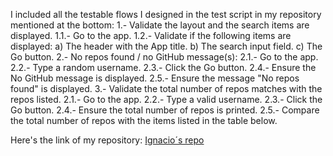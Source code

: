 I included all the testable flows I designed in the test script in my repository mentioned at the bottom:
1.- Validate the layout and the search items are displayed.
    1.1.- Go to the app.
    1.2.- Validate if the following items are displayed:
        a) The header with the App title.
        b) The search input field.
        c) The Go button.
2.- No repos found / no GitHub message(s):
    2.1.- Go to the app.
    2.2.- Type a random username.
    2.3.- Click the Go button.
    2.4.- Ensure the No GitHub message is displayed.
    2.5.- Ensure the message "No repos found" is displayed.
3.- Validate the total number of repos matches with the repos listed.
    2.1.- Go to the app.
    2.2.- Type a valid username.
    2.3.- Click the Go button.
    2.4.- Ensure the total number of repos is printed.
    2.5.- Compare the total number of repos with the items listed in the table below.


Here's the link of my repository: [Ignacio´s repo](https://github.com/nashoshinoda/qa-automation-coding-exercise-ignacio)
